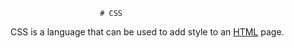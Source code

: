                         # CSS



CSS is a language that can be used to add style to an [HTML](/wiki/HTML) page.



      
        